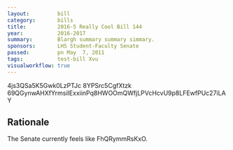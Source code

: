 ```yaml
---
layout:         bill
category:       bills
title:          2016-5 Really Cool Bill 144
year:           2016-2017
summary:        Blargh summary summary simmary.
sponsors:       LHS Student-Faculty Senate
passed:         pn May  7, 2011
tags:           test-bill Xvu
visualworkflow: true
---
```



4js3QSa5K5Gwk0LzPTJc 8YPSrc5CgfXtzk 69QGynwAHXfYrmsiIExxiinPq8HWOOmQWfjLPVcHcvU9p8LFEwfPUc27iLAY 




Rationale
---------
The Senate currently feels like FhQRymmRsKxO.
